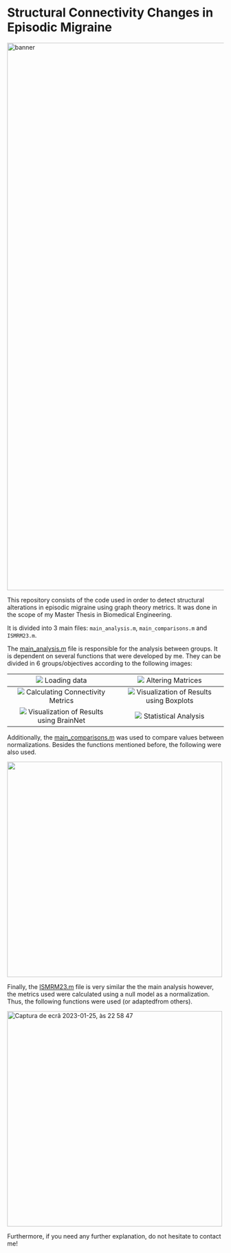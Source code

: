 # Structural Connectivity Changes in Episodic Migraine
<img width="1271" alt="banner" src="https://user-images.githubusercontent.com/78906907/214711685-eff796e6-f530-40c3-b40d-eb39f177d952.png">

This repository consists of the code used in order to detect structural alterations in episodic migraine using graph theory metrics. It was done in the scope of my Master Thesis in Biomedical Engineering.

It is divided into 3 main files: `main_analysis.m`, `main_comparisons.m` and `ISMRM23.m`.

The [main_analysis.m](https://github.com/anamatoso/structural-connectivity-migraine/blob/main/matlab_scripts/main_analysis.m) file is responsible for the analysis between groups. It is dependent on several functions that were developed by me. 
They can be divided in 6 groups/objectives according to the following images:

![](https://user-images.githubusercontent.com/78906907/214705744-1ec1df5a-55ac-475a-892b-742f8e491cd2.png) <span style="font-weight:normal">Loading data</span> | ![](https://user-images.githubusercontent.com/78906907/214707275-552f4e31-be33-4a00-ad62-fc076e629f0c.png) <span style="font-weight:normal">Altering Matrices</span>
:-------------------------:|:-------------------------:
  ![](https://user-images.githubusercontent.com/78906907/214707279-007df7df-e9f5-40e8-abe1-d0e5e517a7b3.png) Calculating Connectivity Metrics | ![](https://user-images.githubusercontent.com/78906907/214707281-de1cb200-1b16-4646-a1ed-3a5d4d7fb72b.png) Visualization of Results using Boxplots
  ![](https://user-images.githubusercontent.com/78906907/214707284-82ee5342-a956-4002-9cb2-42d3b3bdc478.png) Visualization of Results using BrainNet | ![](https://user-images.githubusercontent.com/78906907/214707286-512289de-c7ff-4410-aeda-0dce3e086312.png) Statistical Analysis

Additionally, the [main_comparisons.m](https://github.com/anamatoso/structural-connectivity-migraine/blob/main/matlab_scripts/main_comparisons.m) was used to compare values between normalizations. Besides the functions mentioned before, the following were also used.

<img width="500" src="https://user-images.githubusercontent.com/78906907/214710508-390ca3e2-f284-4928-8592-e1ce46e87773.png">

Finally, the [ISMRM23.m](https://github.com/anamatoso/structural-connectivity-migraine/blob/main/matlab_scripts/ISMRM23.m) file is very similar the the main analysis however, the metrics used were calculated using a null model as a normalization. Thus, the following functions were used (or adaptedfrom others).

<img width="500" alt="Captura de ecrã 2023-01-25, às 22 58 47" src="https://user-images.githubusercontent.com/78906907/214711048-d18c6ddc-557b-40c8-be56-0666bb240cf9.png">

Furthermore, if you need any further explanation, do not hesitate to contact me!
